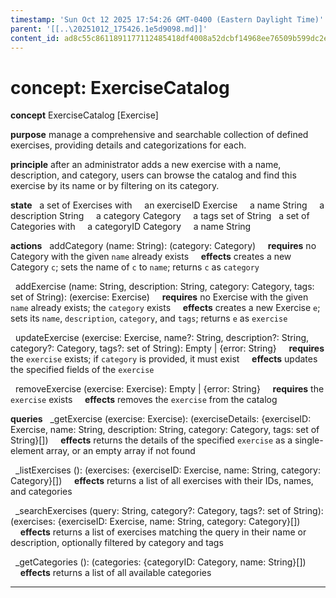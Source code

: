 ```yaml
---
timestamp: 'Sun Oct 12 2025 17:54:26 GMT-0400 (Eastern Daylight Time)'
parent: '[[..\20251012_175426.1e5d9098.md]]'
content_id: ad8c55c8611891177112485418df4008a52dcbf14968ee76509b599dc2e730e1
---
```


# concept: ExerciseCatalog

**concept** ExerciseCatalog \[Exercise]

**purpose** manage a comprehensive and searchable collection of defined exercises, providing details and categorizations for each.

**principle** after an administrator adds a new exercise with a name, description, and category, users can browse the catalog and find this exercise by its name or by filtering on its category.

**state**
  a set of Exercises with
    an exerciseID Exercise
    a name String
    a description String
    a category Category
    a tags set of String
  a set of Categories with
    a categoryID Category
    a name String

**actions**
  addCategory (name: String): (category: Category)
    **requires** no Category with the given `name` already exists
    **effects** creates a new Category `c`; sets the name of `c` to `name`; returns `c` as `category`

  addExercise (name: String, description: String, category: Category, tags: set of String): (exercise: Exercise)
    **requires** no Exercise with the given `name` already exists; the `category` exists
    **effects** creates a new Exercise `e`; sets its `name`, `description`, `category`, and `tags`; returns `e` as `exercise`

  updateExercise (exercise: Exercise, name?: String, description?: String, category?: Category, tags?: set of String): Empty | {error: String}
    **requires** the `exercise` exists; if `category` is provided, it must exist
    **effects** updates the specified fields of the `exercise`

  removeExercise (exercise: Exercise): Empty | {error: String}
    **requires** the `exercise` exists
    **effects** removes the `exercise` from the catalog

**queries**
  \_getExercise (exercise: Exercise): (exerciseDetails: {exerciseID: Exercise, name: String, description: String, category: Category, tags: set of String}\[])
    **effects** returns the details of the specified `exercise` as a single-element array, or an empty array if not found

  \_listExercises (): (exercises: {exerciseID: Exercise, name: String, category: Category}\[])
    **effects** returns a list of all exercises with their IDs, names, and categories

  \_searchExercises (query: String, category?: Category, tags?: set of String): (exercises: {exerciseID: Exercise, name: String, category: Category}\[])
    **effects** returns a list of exercises matching the query in their name or description, optionally filtered by category and tags

  \_getCategories (): (categories: {categoryID: Category, name: String}\[])
    **effects** returns a list of all available categories

***
